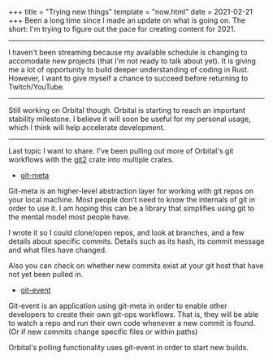 +++
title = "Trying new things"
template = "now.html"
date = 2021-02-21
+++
Been a long time since I made an update on what is going on. The short: I'm trying to figure out the pace for creating content for 2021.

---

I haven't been streaming because my available schedule is changing to accomodate new projects (that I'm not ready to talk about yet). It is giving me a lot of opportunity to build deeper understanding of coding in Rust. However, I want to give myself a chance to succeed before returning to Twitch/YouTube.

---

Still working on Orbital though. Orbital is starting to reach an important stability milestone. I believe it will soon be useful for my personal usage, which I think will help accelerate development.

---

Last topic I want to share. I've been pulling out more of Orbital's git workflows with the [git2](https://crates.io/crates/git2) crate into multiple crates.

* [git-meta](https://crates.io/crates/git-meta)

Git-meta is an higher-level abstraction layer for working with git repos on your local machine. Most people don't need to know the internals of git in order to use it. I am hoping this can be a library that simplifies using git to the mental model most people have.

I wrote it so I could clone/open repos, and look at branches, and a few details about specific commits. Details such as its hash, its commit message and what files have changed.

Also you can check on whether new commits exist at your git host that have not yet been pulled in.

* [git-event](https://crates.io/crates/git-event)

Git-event is an application using git-meta in order to enable other developers to create their own git-ops workflows. That is, they will be able to watch a repo and run their own code whenever a new commit is found. (Or if new commits change specific files or within paths)

Orbital's polling functionality uses git-event in order to start new builds.